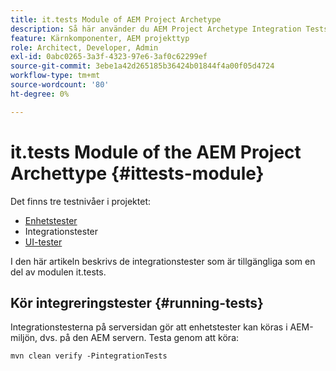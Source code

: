 ```yaml
---
title: it.tests Module of AEM Project Archetype
description: Så här använder du AEM Project Archetype Integration Tests
feature: Kärnkomponenter, AEM projekttyp
role: Architect, Developer, Admin
exl-id: 0abc0265-3a3f-4323-97e6-3af0c62299ef
source-git-commit: 3ebe1a42d265185b36424b01844f4a00f05d4724
workflow-type: tm+mt
source-wordcount: '80'
ht-degree: 0%

---
```


# it.tests Module of the AEM Project Archettype {#ittests-module}

Det finns tre testnivåer i projektet:

* [Enhetstester](core.md#unit-tests)
* Integrationstester
* [UI-tester](uitests.md)

I den här artikeln beskrivs de integrationstester som är tillgängliga som en del av modulen it.tests.

## Kör integreringstester {#running-tests}

Integrationstesterna på serversidan gör att enhetstester kan köras i AEM-miljön, dvs. på den AEM servern. Testa genom att köra:

```
mvn clean verify -PintegrationTests
```
